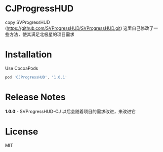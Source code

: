 # CJProgressHUD
copy SVProgressHUD (https://github.com/SVProgressHUD/SVProgressHUD.git)
这里自己修改了一些方法，使其满足北极星的项目需求

# Installation

Use CocoaPods  

``` ruby
pod 'CJProgressHUD', '1.0.1'
```
# Release Notes

**1.0.0** - SVProgressHUD-CJ 以后会随着项目的需求改进，来改进它  

# License  
MIT

